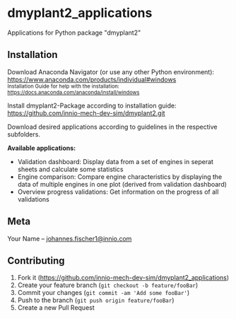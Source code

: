 # dmyplant2_applications
Applications for Python package "dmyplant2"


## Installation

Download Anaconda Navigator (or use any other Python environment): https://www.anaconda.com/products/individual#windows  
<sup>Installation Guide for help with the installation: https://docs.anaconda.com/anaconda/install/windows</sup>

Install dmyplant2-Package according to installation guide: https://github.com/innio-mech-dev-sim/dmyplant2.git

Download desired applications according to guidelines in the respective subfolders.

**Available applications:**
* Validation dashboard: Display data from a set of engines in seperat sheets and calculate some statistics
* Engine comparison: Compare engine characteristics by displaying the data of multiple engines in one plot (derived from validation dashboard)
* Overview progress validations: Get information on the progress of all validations 


## Meta
Your Name – johannes.fischer1@innio.com


## Contributing

1. Fork it (https://github.com/innio-mech-dev-sim/dmyplant2_applications)
2. Create your feature branch (``git checkout -b feature/fooBar``)
3. Commit your changes (``git commit -am 'Add some fooBar'``)
4. Push to the branch (``git push origin feature/fooBar``)
5. Create a new Pull Request
